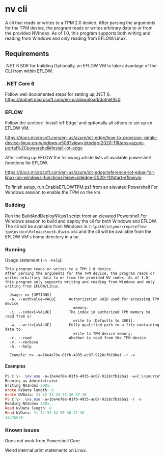 # nv cli

A cli that reads or writes to a TPM 2.0 device.
After parsing the arguments for the TPM device, the program reads or writes arbitrary data to or from the provided NVIndex.
As of 1.0, this program supports both writing and reading from Windows and only reading from EFLOW/Linux.

## Requirements

.NET 6 SDK for building
Optionally, an EFLOW VM to take advantage of the CLI from within EFLOW.

### .NET Core 6

Follow well documented steps for setting up .NET 6.
https://dotnet.microsoft.com/en-us/download/dotnet/6.0

### EFLOW

Follow the section: 'Install IoT Edge' and optionally all others to set up an EFLOW VM.

https://docs.microsoft.com/en-us/azure/iot-edge/how-to-provision-single-device-linux-on-windows-x509?view=iotedge-2020-11&tabs=azure-portal%2Cpowershell#install-iot-edge

After setting up EFLOW the following article lists all available powershell functions for EFLOW.

https://docs.microsoft.com/en-us/azure/iot-edge/reference-iot-edge-for-linux-on-windows-functions?view=iotedge-2020-11#start-eflowvm

To finish setup, run EnableEFLOWTPM.ps1 from an elevated Powershell For Windows session to enable the TPM on the vm.

### Building

Run the BuildAndDeployNV.ps1 script from an elevated Powershell For Windows session to build and deploy the cli for both Windows and EFLOW.
The cli will be available from Windows in `C:\path\to\your\repo\eflow-tpm\nv\bin\Release\net6.0\win-x64` and the cli will be available from the EFLOW VM's home directory in a tar.

### Running

Usage statement (`-h -help`):

```text
This program reads or writes to a TPM 2.0 device.
After parsing the arguments for the TPM device, the program reads or writes arbitrary data to or from the provided NV index. As of 1.0, this program only supports writing and reading from Windows and only writing from EFLOW/Linux.

  Usage: nv [OPTIONS]
  -a, --authvalue=VALUE      Authorization GUID used for accessing TPM device
                               memory.
  -i, --index[=VALUE]        The index in authorized TPM memory to read from or
                               write to (Defaults to 3001).
  -w, --write[=VALUE]        Fully qualified path to a file containing data to
                               write to TPM device memory.
  -r, --read                 Whether to read from the TPM device.
  -v, --verbose
  -h, --help

  Example: nv -a=1be4e78e-01fb-4935-ac07-9128cfb18ba1 -r -v
```

#### Examples

```powershell
PS C:\> .\nv.exe -a=1be4e78e-01fb-4935-ac07-9128cfb18ba1 -w=C:\\source\\repos\\eflow-tpm\\test-key -v
Running as Administrator.
Writing NVIndex 3001.
Wrote NVData length: 8
Wrote NVData: 31-32-33-34-35-36-37-38
PS C:\> .\nv.exe -a=1be4e78e-01fb-4935-ac07-9128cfb18ba1 -r -v
Reading NVIndex 3001.
Read NVData length: 8
Read NVData: 31-32-33-34-35-36-37-38
12345678
```

### Known issues

Does not work from Powershell Core.

Weird internal print statements on Linux.
